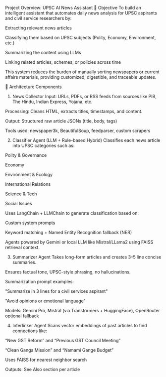 Project Overview: UPSC AI News Assistant
🧠 Objective
To build an intelligent assistant that automates daily news analysis for UPSC aspirants and civil service researchers by:

Extracting relevant news articles

Classifying them based on UPSC subjects (Polity, Economy, Environment, etc.)

Summarizing the content using LLMs

Linking related articles, schemes, or policies across time

This system reduces the burden of manually sorting newspapers or current affairs materials, providing customized, digestible, and traceable updates.

🧱 Architecture Components
1. News Collector
Input: URLs, PDFs, or RSS feeds from sources like PIB, The Hindu, Indian Express, Yojana, etc.

Processing: Cleans HTML, extracts titles, timestamps, and content.

Output: Structured raw article JSONs (title, body, tags)

Tools used: newspaper3k, BeautifulSoup, feedparser, custom scrapers

2. Classifier Agent (LLM + Rule-based Hybrid)
Classifies each news article into UPSC categories such as:

Polity & Governance

Economy

Environment & Ecology

International Relations

Science & Tech

Social Issues

Uses LangChain + LLMChain to generate classification based on:

Custom system prompts

Keyword matching + Named Entity Recognition fallback (NER)

Agents powered by Gemini or local LLM like Mistral/LLama2 using FAISS retrieval context.

3. Summarizer Agent
Takes long-form articles and creates 3–5 line concise summaries.

Ensures factual tone, UPSC-style phrasing, no hallucinations.

Summarization prompt examples:

"Summarize in 3 lines for a civil services aspirant"

"Avoid opinions or emotional language"

Models: Gemini Pro, Mistral (via Transformers + HuggingFace), OpenRouter optional fallback

4. Interlinker Agent
Scans vector embeddings of past articles to find connections like:

“New GST Reform” and “Previous GST Council Meeting”

“Clean Ganga Mission” and “Namami Gange Budget”

Uses FAISS for nearest neighbor search

Outputs: See Also section per article

